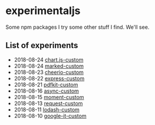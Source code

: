 # experimentaljs

Some npm packages I try some other stuff I find. We'll see. 

## List of experiments

* 2018-08-24 [chart.js-custom](chart.js-custom)
* 2018-08-24 [marked-custom](marked-custom)
* 2018-08-23 [cheerio-custom](cheerio-custom)
* 2018-08-22 [express-custom](express-custom)
* 2018-08-21 [pdfkit-custom](pdfkit-custom)
* 2018-08-16 [async-custom](async-custom)
* 2018-08-15 [moment-custom](moment-custom)
* 2018-08-13 [request-custom](request-custom)
* 2018-08-11 [lodash-custom](lodash-custom)
* 2018-08-10 [google-it-custom](google-it-custom)